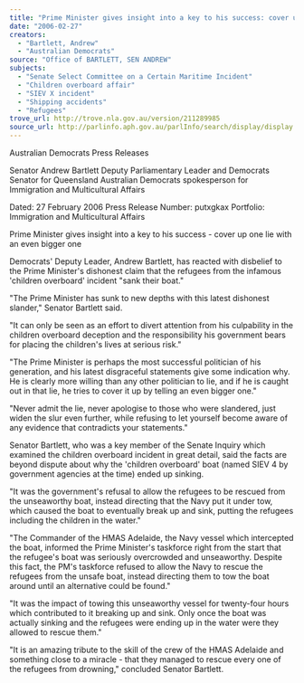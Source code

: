 ```yaml
---
title: "Prime Minister gives insight into a key to his success: cover up one lie with an even bigger one."
date: "2006-02-27"
creators:
  - "Bartlett, Andrew"
  - "Australian Democrats"
source: "Office of BARTLETT, SEN ANDREW"
subjects:
  - "Senate Select Committee on a Certain Maritime Incident"
  - "Children overboard affair"
  - "SIEV X incident"
  - "Shipping accidents"
  - "Refugees"
trove_url: http://trove.nla.gov.au/version/211289985
source_url: http://parlinfo.aph.gov.au/parlInfo/search/display/display.w3p;query=Id%3A%22media/pressrel/B4WI6%22
---
```


 Australian Democrats Press  Releases

 Senator Andrew Bartlett Deputy Parliamentary Leader and Democrats Senator for  Queensland Australian Democrats spokesperson for Immigration and  Multicultural Affairs

 Dated: 27 February 2006 Press Release Number: putxgkax Portfolio: Immigration and Multicultural Affairs

 Prime Minister gives insight into a key to his success - cover up  one lie with an even bigger one

 Democrats' Deputy Leader, Andrew Bartlett, has reacted with disbelief to the Prime Minister's dishonest claim  that the refugees from the infamous 'children overboard' incident "sank their boat."

 "The Prime Minister has sunk to new depths with this latest dishonest slander," Senator Bartlett said.

 "It can only be seen as an effort to divert attention from his culpability in the children overboard deception and  the responsibility his government bears for placing the children's lives at serious risk."

 "The Prime Minister is perhaps the most successful politician of his generation, and his latest disgraceful  statements give some indication why. He is clearly more willing than any other politician to lie, and if he is  caught out in that lie, he tries to cover it up by telling an even bigger one." 

 "Never admit the lie, never apologise to those who were slandered, just widen the slur even further, while  refusing to let yourself become aware of any evidence that contradicts your statements."

 Senator Bartlett, who was a key member of the Senate Inquiry which examined the children overboard  incident in great detail, said the facts are beyond dispute about why the 'children overboard' boat (named  SIEV 4 by government agencies at the time) ended up sinking.

 "It was the government's refusal to allow the refugees to be rescued from the unseaworthy boat, instead  directing that the Navy put it under tow, which caused the boat to eventually break up and sink, putting the  refugees including the children in the water."

 "The Commander of the HMAS Adelaide, the Navy vessel which intercepted the boat, informed the Prime  Minister's taskforce right from the start that the refugee's boat was seriously overcrowded and unseaworthy.  Despite this fact, the PM's taskforce refused to allow the Navy to rescue the refugees from the unsafe boat,  instead directing them to tow the boat around until an alternative could be found."

 "It was the impact of towing this unseaworthy vessel for twenty-four hours which contributed to it breaking up  and sink. Only once the boat was actually sinking and the refugees were ending up in the water were they  allowed to rescue them."

 "It is an amazing tribute to the skill of the crew of the HMAS Adelaide and something close to a miracle - that  they managed to rescue every one of the refugees from drowning," concluded Senator Bartlett.

